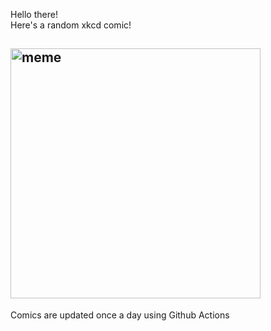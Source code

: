 Hello there! <br>Here's a random xkcd comic!<br>
## <img src="https://imgs.xkcd.com/comics/single_ladies.png" alt="meme" width="400"/><br>
Comics are updated once a day using Github Actions